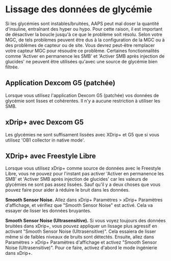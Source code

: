 # Lissage des données de glycémie

Si les glycémies sont instables/bruitées, AAPS peut mal doser la quantité d'insuline, entraînant des hyper ou hypo. Pour cette raison, il est important de désactiver la boucle jusqu'à ce que le problème soit résolu. Selon votre MGC, de tels problèmes peuvent être dus à la configuration de la MGC ou à des problèmes de capteur ou de site. Vous devrez peut-être remplacer votre capteur MGC pour résoudre ce problème. Certaines fonctionnalités comme 'Activer en permanence les SMB' et 'Activer SMB après injection de glucides' ne peuvent être utilisées qu'avec une source de glycémie bien filtrée.

## Application Dexcom G5 (patchée)

Lorsque vous utilisez l'application Dexcom G5 (patchée) vos données de glycémie sont lisses et cohérentes. Il n'y a aucune restriction à utiliser les SMB.

## xDrip+ avec Dexcom G5

Les glycémies ne sont suffisament lissées avec XDrip+ et G5 que si vous utilisez 'OB1 collector in native mode'.

## XDrip+ avec Freestyle Libre

Lorsque vous utilisez xDrip+ comme source de données avec le Freestyle Libre, vous ne pouvez pour l'instant pas activer 'Activer en permanence les SMB' et 'Activer SMB après injection de glucides' car les valeurs de glycémies ne sont pas assez lissées. Sauf qu'il y a deux choses que vous pouvez faire pour aider à réduire le bruit dans les données.

**Smooth Sensor Noise.** Allez dans xDrip+ Paramètres > xDrip+ Paramètres d'affichage, et vérifiez que "Smooth Sensor Noise" est activé. Cela va essayer de lisser les données bruyantes.

**Smooth Sensor Noise (Ultrasensitive).** Si vous voyez toujours des données bruitées dans xDrip+, vous pouvez appliquer un lissage plus agressif en activant "Smooth Sensor Noise (Ultrasensitive)". Cela essaiera de lisser même si de faibles niveaux de bruits sont détectés. Ensuite, allez dans Paramètres > xDrip+ Paramètres d'affichage et activez "Smooth Sensor Noise (Ultrasensitive)". Pour ce faire, activez d'abord le mode ingénierie dans xDrip+.